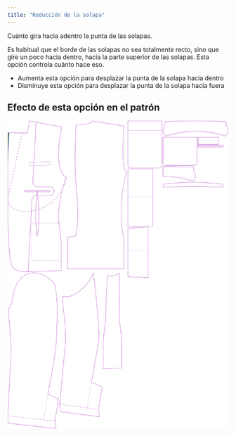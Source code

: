 ```yaml
---
title: "Reducción de la solapa"
---
```


Cuánto gira hacia adentro la punta de las solapas.

Es habitual que el borde de las solapas no sea totalmente recto, sino que gire un poco hacia dentro, hacia la parte superior de las solapas. Esta opción controla cuánto hace eso.

- Aumenta esta opción para desplazar la punta de la solapa hacia dentro
- Disminuye esta opción para desplazar la punta de la solapa hacia fuera

## Efecto de esta opción en el patrón

![Esta imagen muestra el efecto de esta opción superponiendo varias variantes que tienen un valor diferente para esta opción](jaeger_lapelreduction_sample.svg "Efecto de esta opción en el patrón")
